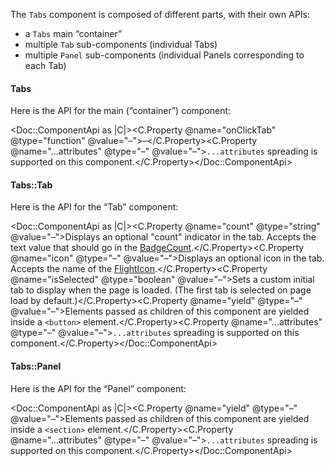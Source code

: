 The `Tabs` component is composed of different parts, with their own APIs:

*   a `Tabs` main “container”
*   multiple `Tab` sub-components (individual Tabs)
*   multiple `Panel` sub-components (individual Panels corresponding to each Tab)

#### Tabs

Here is the API for the main (“container”) component:

<Doc::ComponentApi as |C|><C.Property @name="onClickTab" @type="function" @value="–">–</C.Property><C.Property @name="...attributes" @type="–" @value="–">`...attributes` spreading is supported on this component.</C.Property></Doc::ComponentApi>

#### Tabs::Tab

Here is the API for the “Tab” component:

<Doc::ComponentApi as |C|><C.Property @name="count" @type="string" @value="–">Displays an optional "count" indicator in the tab. Accepts the text value that should go in the [BadgeCount](/components/badge-count).</C.Property><C.Property @name="icon" @type="–" @value="–">Displays an optional icon in the tab. Accepts the name of the [FlightIcon](https://flight-hashicorp.vercel.app/).</C.Property><C.Property @name="isSelected" @type="boolean" @value="–">Sets a custom initial tab to display when the page is loaded. (The first tab is selected on page load by default.)</C.Property><C.Property @name="yield" @type="–" @value="–">Elements passed as children of this component are yielded inside a `<button>` element.</C.Property><C.Property @name="...attributes" @type="–" @value="–">`...attributes` spreading is supported on this component.</C.Property></Doc::ComponentApi>

#### Tabs::Panel

Here is the API for the “Panel” component:

<Doc::ComponentApi as |C|><C.Property @name="yield" @type="–" @value="–">Elements passed as children of this component are yielded inside a `<section>` element.</C.Property><C.Property @name="...attributes" @type="–" @value="–">`...attributes` spreading is supported on this component.</C.Property></Doc::ComponentApi>